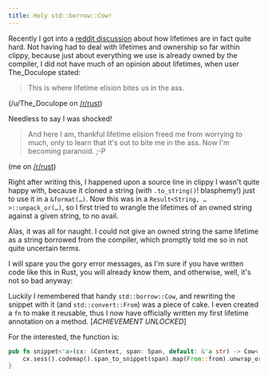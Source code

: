 ```yaml
---
title: Holy std::borrow::Cow!
---
```


Recently I got into a 
[reddit discussion](https://www.reddit.com/r/rust/comments/3cl12r/is_rust_too_complicated/csxee09?context=3) 
about how lifetimes are in fact quite hard. Not having had to deal with 
lifetimes and ownership so far within clippy, because just about 
everything we use is already owned by the compiler, I did not have much 
of an opinion about lifetimes, when user The_Doculope stated:

> This is where lifetime elision bites us in the ass.

(/u/The_Doculope on [/r/rust](https://www.reddit.com/r/rust))

Needless to say I was shocked!

> And here I am, thankful lifetime elision freed me from worrying to 
> much, only to learn that it's out to bite me in the ass. Now I'm 
> becoming paranoid. ;-P

(me on [/r/rust](https://www.reddit.com/r/rust))

Right after writing this, I happened upon a source line in clippy I 
wasn't quite happy with, because it cloned a string (with 
`.to_string()`! blasphemy!) just to use it in a `&format(…)`. Now this 
was in a `Result<String, …>::unpack_or(…)`, so I first tried to wrangle 
the lifetimes of an owned string against a given string, to no avail.

Alas, it was all for naught. I could not give an owned string the same
lifetime as a string borrowed from the compiler, which promptly told me
so in not quite uncertain terms.

I will spare you the gory error messages, as I'm sure if you have 
written code like this in Rust, you will already know them, and 
otherwise, well, it's not so bad anyway:

Luckily I remembered that handy `std::borrow::Cow`, and rewriting the 
snippet with it (and `std::convert::From`) was a piece of cake. I even 
created a `fn` to make it reusable, thus I now have officially written 
my first lifetime annotation on a method. [*ACHIEVEMENT UNLOCKED*]

For the interested, the function is:

```Rust
pub fn snippet<'a>(cx: &Context, span: Span, default: &'a str) -> Cow<'a, str> {
    cx.sess().codemap().span_to_snippet(span).map(From::from).unwrap_or(Cow::Borrowed(default))
}
```
